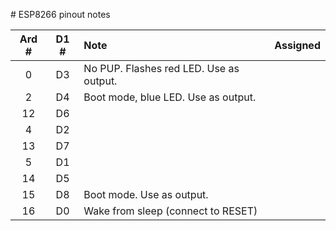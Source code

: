 # ESP8266 pinout notes

| Ard #  | D1 #   | Note                                     | Assigned       |
|:------:|:------:|:-----------------------------------------|:---------------|
|  0     |  D3    | No PUP. Flashes red LED. Use as output.  |                |
|  2     |  D4    | Boot mode, blue LED. Use as output.      |                |
| 12     |  D6    |                                          |                |
|  4     |  D2    |                                          |                |
| 13     |  D7    |                                          |                |
|  5     |  D1    |                                          |                |
| 14     |  D5    |                                          |                |
| 15     |  D8    | Boot mode. Use as output.                |                |
| 16     |  D0    | Wake from sleep (connect to RESET)       |                |
